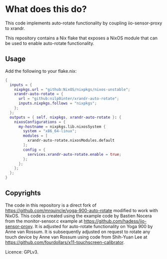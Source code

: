 # What does this do?

This code implements auto-rotate functionality by coupling iio-sensor-proxy to xrandr.

This repository contains a Nix flake that exposes a NixOS module that can be used to enable auto-rotate functionality.

## Usage

Add the following to your flake.nix:

```nix
{
  inputs = {
    nixpkgs.url = "github:NixOS/nixpkgs/nixos-unstable";
    xrandr-auto-rotate = {
      url = "github:nilp0inter/xrandr-auto-rotate";
      inputs.nixpkgs.follows = "nixpkgs";
    };
  };
  outputs = { self, nixpkgs, xrandr-auto-rotate }: {
    nixosConfigurations = {
      my-hostname = nixpkgs.lib.nixosSystem {
        system = "x86_64-linux";
        modules = [
          xrandr-auto-rotate.nixosModules.default
        ];
        config = {
          services.xrandr-auto-rotate.enable = true;
        };
      };
    };
  };
}
```

## Copyrights

The code in this repository is a direct fork of <https://github.com/mrquincle/yoga-900-auto-rotate> modified to work with NixOS.
This code is created using the example code by Bastien Nocera from the monitor-sensor.c example at <https://github.com/hadess/iio-sensor-proxy>.
It is adjusted for auto-rotate functionality on Yoga 900 by Anne van Rossum.
It is subsequently adjusted on request to rotate any touch device by Anne van Rossum using code from Shih-Yuan Lee at <https://github.com/fourdollars/x11-touchscreen-calibrator>.

Licence: GPLv3.
